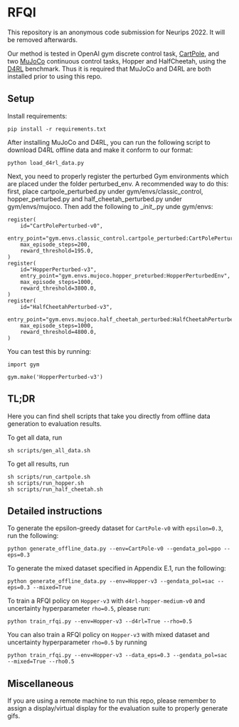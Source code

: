 # RFQI
This repository is an anonymous code submission for Neurips 2022. It will be removed afterwards.

Our method is tested in OpenAI gym discrete control task, [CartPole](https://www.gymlibrary.ml/environments/classic_control/cart_pole/), and two [MuJoCo](http://www.mujoco.org/) continuous control tasks, Hopper and HalfCheetah, using the [D4RL](https://github.com/rail-berkeley/d4rl) benchmark. Thus it is required that MuJoCo and D4RL are both installed prior to using this repo.

## Setup
Install requirements:
```
pip install -r requirements.txt
```
After installing MuJoCo and D4RL, you can run the following script to download D4RL offline data and make it conform to our format:
```
python load_d4rl_data.py
```
Next, you need to properly register the perturbed Gym environments which are placed under the folder perturbed_env. A recommended way to do this: first, place cartpole_perturbed.py under gym/envs/classic_control, hopper_perturbed.py and half_cheetah_perturbed.py under gym/envs/mujoco. Then add the following to \__init__.py unde gym/envs:
```
register(
    id="CartPolePerturbed-v0",
    entry_point="gym.envs.classic_control.cartpole_perturbed:CartPolePerturbedEnv",
    max_episode_steps=200,
    reward_threshold=195.0,
)
register(
    id="HopperPerturbed-v3",
    entry_point="gym.envs.mujoco.hopper_preturbed:HopperPerturbedEnv",
    max_episode_steps=1000,
    reward_threshold=3800.0,
)
register(
    id="HalfCheetahPerturbed-v3",
    entry_point="gym.envs.mujoco.half_cheetah_perturbed:HalfCheetahPerturbedEnv",
    max_episode_steps=1000,
    reward_threshold=4800.0,
)
```
You can test this by running:
```
import gym

gym.make('HopperPerturbed-v3')
```
## TL;DR
Here you can find shell scripts that take you directly from offline data generation to evaluation results.

To get all data, run
```
sh scripts/gen_all_data.sh
```
To get all results, run
```
sh scripts/run_cartpole.sh
sh scripts/run_hopper.sh
sh scripts/run_half_cheetah.sh
```
## Detailed instructions 
To generate the epsilon-greedy dataset for `CartPole-v0` with `epsilon=0.3`, run the following:
```
python generate_offline_data.py --env=CartPole-v0 --gendata_pol=ppo --eps=0.3
```

To generate the mixed dataset specified in Appendix E.1, run the following:
```
python generate_offline_data.py --env=Hopper-v3 --gendata_pol=sac --eps=0.3 --mixed=True
```
To train a RFQI policy on `Hopper-v3` with `d4rl-hopper-medium-v0` and uncertainty hyperparameter `rho=0.5`, please run:
```
python train_rfqi.py --env=Hopper-v3 --d4rl=True --rho=0.5
```
You can also train a RFQI policy on `Hopper-v3` with mixed dataset and uncertainty hyperparameter `rho=0.5` by running
```
python train_rfqi.py --env=Hopper-v3 --data_eps=0.3 --gendata_pol=sac --mixed=True --rho0.5
```
## Miscellaneous
If you are using a remote machine to run this repo, please remember to assign a display/virtual display for the evaluation suite to properly generate gifs.
